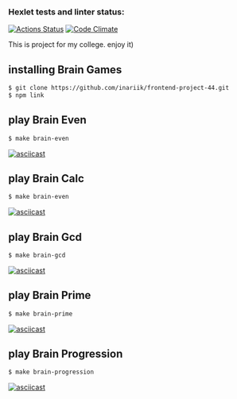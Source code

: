 ### Hexlet tests and linter status:
[![Actions Status](https://github.com/inariik/frontend-project-44/workflows/hexlet-check/badge.svg)](https://github.com/inariik/frontend-project-44/actions)
[![Code Climate](https://codeclimate.com/github/inariikf/rontend-project-44.png)](https://codeclimate.com/github/inariik/frontend-project-44)

This is project for my college. enjoy it)

## installing Brain Games
```sh
$ git clone https://github.com/inariik/frontend-project-44.git
$ npm link
```

## play Brain Even
```sh
$ make brain-even
```
[![asciicast](https://asciinema.org/a/74rncmM8UBXKyi1lUU3V8uM1G.svg)](https://asciinema.org/a/74rncmM8UBXKyi1lUU3V8uM1G)

## play Brain Calc
```sh
$ make brain-even
```
[![asciicast](https://asciinema.org/a/yN2r2yJeF4MjZ9QJ14Ez1Q9im.svg)](https://asciinema.org/a/yN2r2yJeF4MjZ9QJ14Ez1Q9im)

## play Brain Gcd
```sh
$ make brain-gcd
```
[![asciicast](https://asciinema.org/a/rTHVMwIVoLP2a1n5qhScErUAK.svg)](https://asciinema.org/a/rTHVMwIVoLP2a1n5qhScErUAK)

## play Brain Prime
```sh
$ make brain-prime
```
[![asciicast](https://asciinema.org/a/gMJSGnYFD7MO7ff6tMo9DnZAg.svg)](https://asciinema.org/a/gMJSGnYFD7MO7ff6tMo9DnZAg)

## play Brain Progression
```sh
$ make brain-progression
```
[![asciicast](https://asciinema.org/a/xuUNuJj4XZVnHluDN9Wio1Fwu.svg)](https://asciinema.org/a/xuUNuJj4XZVnHluDN9Wio1Fwu)